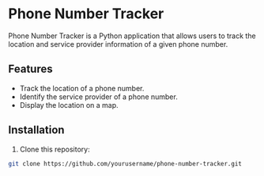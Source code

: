 # Phone Number Tracker

Phone Number Tracker is a Python application that allows users to track the location and service provider information of a given phone number.

## Features

- Track the location of a phone number.
- Identify the service provider of a phone number.
- Display the location on a map.

## Installation

1. Clone this repository:

```bash
git clone https://github.com/yourusername/phone-number-tracker.git
